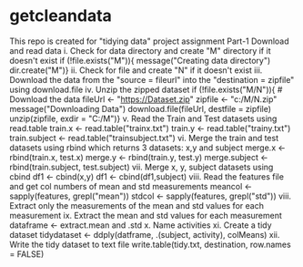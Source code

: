 # getcleandata
This repo is created for "tidying data" project assignment
Part-1 Download and read data
i. Check for data directory and create "M" directory if it doesn't exist
  if (!file.exists("M")){
    message("Creating data directory")
    dir.create("M")}
ii. Check for file and create "N" if it doesn't exist
iii. Download the data from the "source = fileurl" into the "destination = zipfile" using download.file
iv. Unzip the zipped dataset
  if (!file.exists("M/N")){
    # Download the data
    fileUrl <- "https://Dataset.zip"
    zipfile <- "c:/M/N.zip"
    message("Downloading Data")
    download.file(fileUrl, destfile = zipfile)
    unzip(zipfile, exdir = "C:/M")}
v. Read the Train and Test datasets using read.table
      train.x <- read.table("trainx.txt")
      train.y <- read.table("trainy.txt")
      train.subject <- read.table("trainsubject.txt")
vi. Merge the train and test datasets using rbind which returns 3 datasets: x,y and subject
      merge.x <- rbind(train.x, test.x)
      merge.y <- rbind(train.y, test.y)
      merge.subject <- rbind(train.subject, test.subject)
vii. Merge x, y, subject datasets using cbind
      df1 <- cbind(x,y)
      df1 <- cbind(df1,subject)
viii. Read the features file and get col numbers of mean and std measurements
      meancol <- sapply(features, grepl("mean"))
      stdcol <- sapply(features, grepl("std"))
viii. Extract only the measurements of the mean and std values for each measurement
ix. Extract the mean and std values for each measurement
    dataframe <- extract.mean and .std
x. Name activities
xi. Create a tidy dataset 
    tidydataset <- ddply(datframe, .(subject, activity), colMeans)
xii. Write the tidy dataset to text file
      write.table(tidy.txt, destination, row.names = FALSE)
